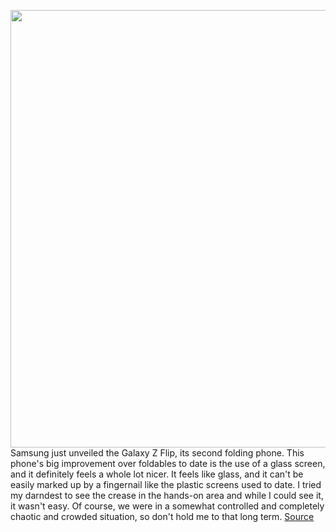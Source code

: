 <img src='https://cdn.vox-cdn.com/thumbor/Hlq4oqUK3Np34L9EevSvtSIVWaQ=/0x0:5760x3840/1200x675/filters:focal(1620x1207:2540x2127)/cdn.vox-cdn.com/uploads/chorus_image/image/66295165/9U3A0464.5.jpg' width='700px' /><br/>
Samsung just unveiled the Galaxy Z Flip, its second folding phone. This phone's big improvement over foldables to date is the use of a glass screen, and it definitely feels a whole lot nicer. It feels like glass, and it can't be easily marked up by a fingernail like the plastic screens used to date. I tried my darndest to see the crease in the hands-on area and while I could see it, it wasn't easy. Of course, we were in a somewhat controlled and completely chaotic and crowded situation, so don't hold me to that long term.
<a href='https://www.theverge.com/2020/2/11/21132345/samsung-galaxy-z-flip-foldable-phone-photos-videos-specs-price-hands-on'> Source <a/>